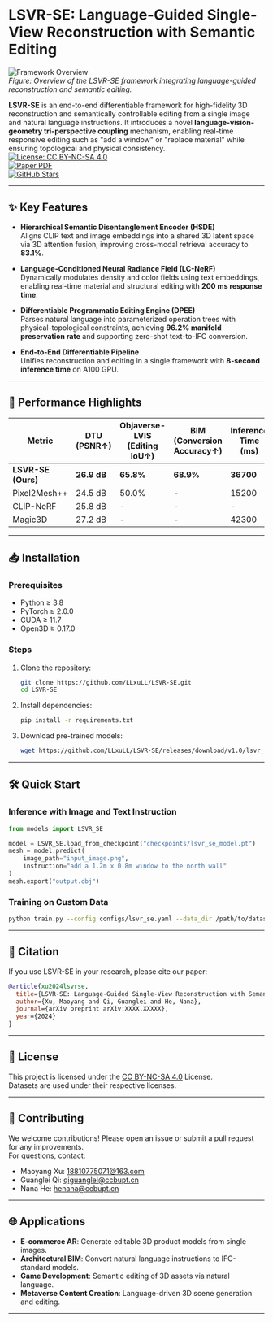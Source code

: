 # LSVR-SE: Language-Guided Single-View Reconstruction with Semantic Editing

![Framework Overview](overview.png)  
*Figure: Overview of the LSVR-SE framework integrating language-guided reconstruction and semantic editing.*

**LSVR-SE** is an end-to-end differentiable framework for high-fidelity 3D reconstruction and semantically controllable editing from a single image and natural language instructions. It introduces a novel **language-vision-geometry tri-perspective coupling** mechanism, enabling real-time responsive editing such as "add a window" or "replace material" while ensuring topological and physical consistency.  
[![License: CC BY-NC-SA 4.0](https://img.shields.io/badge/License-CC_BY--NC--SA_4.0-lightgrey.svg)](LICENSE)  
[![Paper PDF](https://img.shields.io/badge/Paper-PDF-red)](https://arxiv.org/abs/XXXX.XXXXX)  
[![GitHub Stars](https://img.shields.io/github/stars/LLxuLL/LSVR-SE?style=social)](https://github.com/LLxuLL/LSVR-SE)

---

## ✨ Key Features

- **Hierarchical Semantic Disentanglement Encoder (HSDE)**  
  Aligns CLIP text and image embeddings into a shared 3D latent space via 3D attention fusion, improving cross-modal retrieval accuracy to **83.1%**.

- **Language-Conditioned Neural Radiance Field (LC-NeRF)**  
  Dynamically modulates density and color fields using text embeddings, enabling real-time material and structural editing with **200 ms response time**.

- **Differentiable Programmatic Editing Engine (DPEE)**  
  Parses natural language into parameterized operation trees with physical-topological constraints, achieving **96.2% manifold preservation rate** and supporting zero-shot text-to-IFC conversion.

- **End-to-End Differentiable Pipeline**  
  Unifies reconstruction and editing in a single framework with **8-second inference time** on A100 GPU.

---

## 🚀 Performance Highlights

| Metric                | DTU (PSNR↑) | Objaverse-LVIS (Editing IoU↑) | BIM (Conversion Accuracy↑) | Inference Time (ms) |
|-----------------------|-------------|-------------------------------|----------------------------|---------------------|
| **LSVR-SE (Ours)**    | **26.9 dB** | **65.8%**                     | **68.9%**                  | **36700**           |
| Pixel2Mesh++          | 24.5 dB     | 50.0%                         | -                          | 15200               |
| CLIP-NeRF             | 25.8 dB     | -                             | -                          | -                   |
| Magic3D               | 27.2 dB     | -                             | -                          | 42300               |

---

## 📥 Installation

### Prerequisites
- Python ≥ 3.8
- PyTorch ≥ 2.0.0
- CUDA ≥ 11.7
- Open3D ≥ 0.17.0

### Steps
1. Clone the repository:
   ```bash
   git clone https://github.com/LLxuLL/LSVR-SE.git
   cd LSVR-SE
   ```
2. Install dependencies:
   ```bash
   pip install -r requirements.txt
   ```
3. Download pre-trained models:
   ```bash
   wget https://github.com/LLxuLL/LSVR-SE/releases/download/v1.0/lsvr_se_model.pt -P ./checkpoints/
   ```

---

## 🛠️ Quick Start

### Inference with Image and Text Instruction
```python
from models import LSVR_SE

model = LSVR_SE.load_from_checkpoint("checkpoints/lsvr_se_model.pt")
mesh = model.predict(
    image_path="input_image.png",
    instruction="add a 1.2m x 0.8m window to the north wall"
)
mesh.export("output.obj")
```

### Training on Custom Data
```bash
python train.py --config configs/lsvr_se.yaml --data_dir /path/to/dataset
```

---

## 📖 Citation

If you use LSVR-SE in your research, please cite our paper:

```bibtex
@article{xu2024lsvrse,
  title={LSVR-SE: Language-Guided Single-View Reconstruction with Semantic Editing},
  author={Xu, Maoyang and Qi, Guanglei and He, Nana},
  journal={arXiv preprint arXiv:XXXX.XXXXX},
  year={2024}
}
```

---

## 📜 License

This project is licensed under the [CC BY-NC-SA 4.0](https://creativecommons.org/licenses/by-nc-sa/4.0/) License.  
Datasets are used under their respective licenses.

---

## 🤝 Contributing

We welcome contributions! Please open an issue or submit a pull request for any improvements.  
For questions, contact:  
- Maoyang Xu: 18810775071@163.com  
- Guanglei Qi: qiguanglei@ccbupt.cn  
- Nana He: henana@ccbupt.cn

---

## 🌐 Applications

- **E-commerce AR**: Generate editable 3D product models from single images.  
- **Architectural BIM**: Convert natural language instructions to IFC-standard models.  
- **Game Development**: Semantic editing of 3D assets via natural language.  
- **Metaverse Content Creation**: Language-driven 3D scene generation and editing.

---
